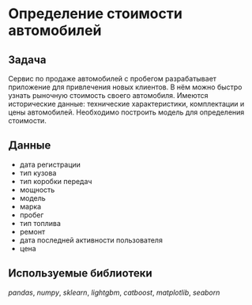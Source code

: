 # Определение стоимости автомобилей

## Задача
Сервис по продаже автомобилей с пробегом разрабатывает приложение для привлечения новых клиентов. В нём можно быстро узнать рыночную стоимость своего автомобиля. Имеются исторические данные: технические характеристики, комплектации и цены автомобилей. Необходимо построить модель для определения стоимости.
## Данные
- дата регистрации
- тип кузова
- тип коробки передач
- мощность
- модель
- марка
- пробег
- тип топлива
- ремонт
- дата последней активности пользователя
- цена

## Используемые библиотеки
*pandas*, *numpy*, *sklearn*, *lightgbm*, *catboost*, *matplotlib*, *seaborn*